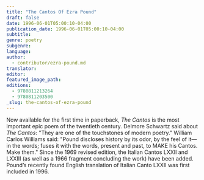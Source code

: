 ```yaml
---
title: "The Cantos Of Ezra Pound"
draft: false
date: 1996-06-01T05:00:10-04:00
publication_date: 1996-06-01T05:00:10-04:00
subtitle:
genre: poetry
subgenre:
language:
author:
  - contributor/ezra-pound.md
translator:
editor:
featured_image_path:
editions:
  - 9780811213264
  - 9780811203500
_slug: the-cantos-of-ezra-pound
---
```


Now available for the first time in paperback, _The Cantos_ is the most important epic poem of the twentieth century. Delmore Schwartz said about _The Cantos_: "They are one of the touchstones of modern poetry." William Carlos Williams said: "Pound discloses history by its odor, by the feel of it––in the words; fuses it with the words, present and past, to MAKE his Cantos. Make them." Since the 1969 revised edition, the Italian Cantos LXXII and LXXIII (as well as a 1966 fragment concluding the work) have been added. Pound’s recently found English translation of Italian Canto LXXII was first included in 1996.

